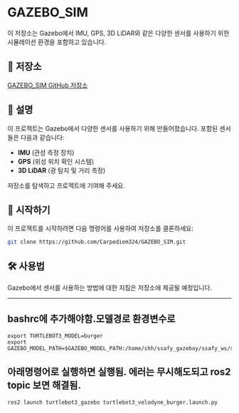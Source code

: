 # GAZEBO_SIM

이 저장소는 Gazebo에서 IMU, GPS, 3D LiDAR와 같은 다양한 센서를 사용하기 위한 시뮬레이션 환경을 포함하고 있습니다.

## 📂 저장소

[GAZEBO_SIM GitHub 저장소](https://github.com/Carpediem324/GAZEBO_SIM.git)

## 📜 설명

이 프로젝트는 Gazebo에서 다양한 센서를 사용하기 위해 만들어졌습니다. 포함된 센서들은 다음과 같습니다:
- **IMU** (관성 측정 장치)
- **GPS** (위성 위치 확인 시스템)
- **3D LiDAR** (광 탐지 및 거리 측정)

저장소를 탐색하고 프로젝트에 기여해 주세요.

## 🚀 시작하기

이 프로젝트를 시작하려면 다음 명령어를 사용하여 저장소를 클론하세요:

```bash
git clone https://github.com/Carpediem324/GAZEBO_SIM.git
```

## 🛠 사용법

Gazebo에서 센서를 사용하는 방법에 대한 지침은 저장소에 제공될 예정입니다.

---

## bashrc에 추가해야함.모델경로 환경변수로
```
export TURTLEBOT3_MODEL=burger	
export GAZEBO_MODEL_PATH=$GAZEBO_MODEL_PATH:/home/shh/ssafy_gazeboy/ssafy_ws/src/turtlebot3_simulations/turtlebot3_gazebo/models/
```

## 아래명령어로 실행하면 실행됨. 에러는 무시해도되고 ros2 topic 보면 해결됨.
```
ros2 launch turtlebot3_gazebo turtlebot3_velodyne_burger.launch.py 
```